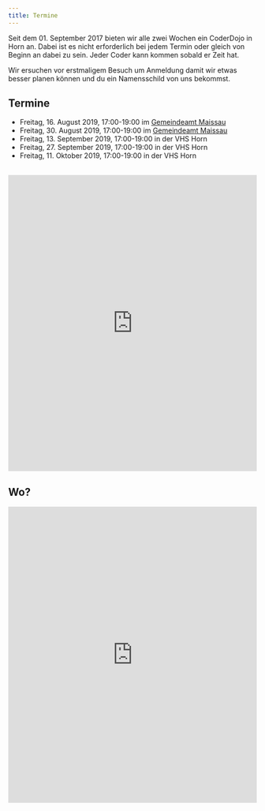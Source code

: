 ```yaml
---
title: Termine
---
```


Seit dem 01. September 2017 bieten wir alle zwei Wochen ein CoderDojo in Horn an. Dabei ist es nicht erforderlich bei jedem Termin oder gleich von Beginn an dabei zu sein. Jeder Coder kann kommen sobald er Zeit hat. 

Wir ersuchen vor erstmaligem Besuch um Anmeldung damit wir etwas besser planen können und du ein Namensschild von uns bekommst.

## Termine

- Freitag, 16. August 2019, 17:00-19:00 im [Gemeindeamt Maissau](https://goo.gl/maps/hL9dx5f1J9bFtEDk6)
- Freitag, 30. August 2019, 17:00-19:00 im [Gemeindeamt Maissau](https://goo.gl/maps/hL9dx5f1J9bFtEDk6)
- Freitag, 13. September 2019, 17:00-19:00 in der VHS Horn
- Freitag, 27. September 2019, 17:00-19:00 in der VHS Horn
- Freitag, 11. Oktober 2019, 17:00-19:00 in der VHS Horn

<br/>

<iframe src="https://docs.google.com/forms/d/e/1FAIpQLScGTYUX2hnO3oUlj_eHYPQ43gY9oiOI720as24wk84K8GE-Bg/viewform?embedded=true&hl=de" width="100%" height="600" frameborder="0" marginheight="0" marginwidth="0">Loading...</iframe>

## Wo?

<iframe src="https://www.google.at/maps/embed?pb=!1m18!1m12!1m3!1d2635.1057260246703!2d15.65365651624135!3d48.66522072224143!2m3!1f0!2f0!3f0!3m2!1i1024!2i768!4f13.1!3m3!1m2!1s0x4772bcd402882329%3A0x8159ba2bc9c6c423!2sVolkshochschule+Horn!5e0!3m2!1sen!2sat!4v1502741366658" width="100%" height="600" frameborder="0" style="border:0" allowfullscreen></iframe>